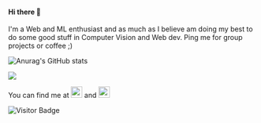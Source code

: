 #### Hi there 👋
I'm a Web and ML enthusiast and as much as I believe am doing my best to do some good stuff in Computer Vision and Web dev. Ping me for group projects or coffee ;) 

![Anurag's GitHub stats](https://github-readme-stats.vercel.app/api?username=arorajatin003&show_icons=true&theme=blue-green)

<img src="https://github-readme-stats.vercel.app/api/top-langs/?username=arorajatin003&layout=compact&count_private=true&theme=blue-green"/>

You can find me at  [<img src="https://img.icons8.com/color/48/000000/linkedin.png" width="23px" backgroung="white">](https://www.linkedin.com/in/jatin-arora-b94b8118b/)  and  [<img src="https://img.icons8.com/color/48/000000/instagram-new--v1.png" width="23px"  backgroung="white">](https://www.instagram.com/jatinarora9/)

![Visitor Badge](https://visitor-badge.laobi.icu/badge?page_id=arorajatin003.arorajatin003)


<!--
**devanshpratapsingh/devanshpratapsingh** is a ✨ _special_ ✨ repository because its `README.md` (this file) appears on your GitHub profile.

[![Readme Card](https://github-readme-stats.vercel.app/api/pin/?username=arorajatin003&repo=Paper_Implementations&theme=blue-green)](https://github.com/arorajatin003/Paper_Implementations)



Here are some ideas to get you started:

- 🔭 I’m currently working on ...
- 🌱 I’m currently learning ...
- 👯 I’m looking to collaborate on ...
- 🤔 I’m looking for help with ...
- 💬 Ask me about ...
- 📫 How to reach me: ...
- 😄 Pronouns: ...
- ⚡ Fun fact: ...
-->
